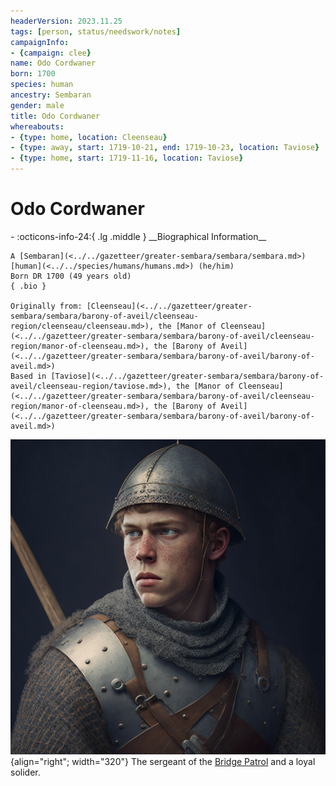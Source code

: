 ```yaml
---
headerVersion: 2023.11.25
tags: [person, status/needswork/notes]
campaignInfo:
- {campaign: clee}
name: Odo Cordwaner
born: 1700
species: human
ancestry: Sembaran
gender: male
title: Odo Cordwaner
whereabouts:
- {type: home, location: Cleenseau}
- {type: away, start: 1719-10-21, end: 1719-10-23, location: Taviose}
- {type: home, start: 1719-11-16, location: Taviose}
---
```

# Odo Cordwaner
<div class="grid cards ext-narrow-margin ext-one-column" markdown>
- :octicons-info-24:{ .lg .middle } __Biographical Information__

    A [Sembaran](<../../gazetteer/greater-sembara/sembara/sembara.md>) [human](<../../species/humans/humans.md>) (he/him)  
    Born DR 1700 (49 years old)  
    { .bio }

    Originally from: [Cleenseau](<../../gazetteer/greater-sembara/sembara/barony-of-aveil/cleenseau-region/cleenseau/cleenseau.md>), the [Manor of Cleenseau](<../../gazetteer/greater-sembara/sembara/barony-of-aveil/cleenseau-region/manor-of-cleenseau.md>), the [Barony of Aveil](<../../gazetteer/greater-sembara/sembara/barony-of-aveil/barony-of-aveil.md>)
    Based in [Taviose](<../../gazetteer/greater-sembara/sembara/barony-of-aveil/cleenseau-region/taviose.md>), the [Manor of Cleenseau](<../../gazetteer/greater-sembara/sembara/barony-of-aveil/cleenseau-region/manor-of-cleenseau.md>), the [Barony of Aveil](<../../gazetteer/greater-sembara/sembara/barony-of-aveil/barony-of-aveil.md>)
</div>


![Odo Cordwaner](../../assets/odo-cordwaner.png){align="right"; width="320"} The sergeant of the [Bridge Patrol](<../../groups/sembaran-army/army-garrison-of-cleenseau.md>) and a loyal solider. 



